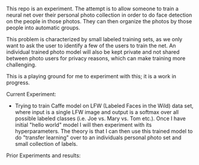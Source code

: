 This repo is an experiment. The attempt is to allow someone to train a neural net over their personal photo collection in order to do face detection on the people in those photos. They can then organize the photos by those people into automatic groups.

This problem is characterized by small labeled training sets, as we only want to ask the user to identify a few of the users to train the net. An individual trained photo model will also be kept private and not shared between photo users for privacy reasons, which can make training more challenging.

This is a playing ground for me to experiment with this; it is a work in progress.

Current Experiment:
* Trying to train Caffe model on LFW (Labeled Faces in the Wild) data set, where input is a single LFW image and output is a softmax over all possible labeled classes (i.e. Joe vs. Mary vs. Tom etc.). Once I have initial "hello world" model I will then experiment with its hyperparameters. The theory is that I can then use this trained model to do "transfer learning" over to an individuals personal photo set and small collection of labels.

Prior Experiments and results:

